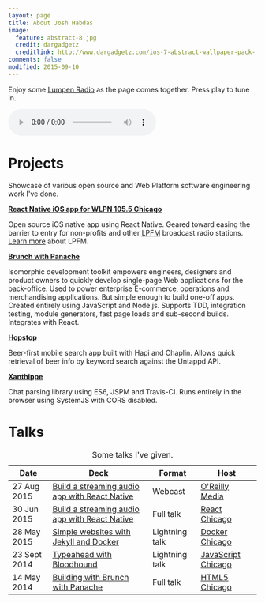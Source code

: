 ```yaml
---
layout: page
title: About Josh Habdas
image:
  feature: abstract-8.jpg
  credit: dargadgetz
  creditlink: http://www.dargadgetz.com/ios-7-abstract-wallpaper-pack-for-iphone-5-and-ipod-touch-retina/
comments: false
modified: 2015-09-10
---
```


Enjoy some <a href="http://lumpenradio.com/" target="_blank" rel="nofollow">Lumpen Radio</a> as the page comes together. Press play to tune in.

<audio src="http://stream.lumpen.fm:7416/;stream/1" preload="auto" controls></audio>

# Projects

Showcase of various open source and Web Platform software engineering work I've done.

**<a href="https://github.com/jhabdas/lumpen-radio" target="_blank">React Native iOS app for WLPN 105.5 Chicago</a>**

Open source iOS native app using React Native. Geared toward easing the barrier to entry for non-profits and other <abbr title="Low-Power FM">LPFM</abbr> broadcast radio stations. [Learn more](https://www.fcc.gov/encyclopedia/low-power-fm-broadcast-radio-stations-lpfm) about LPFM.

**<a href="https://github.com/trunkclub/brunch-with-panache" target="_blank">Brunch with Panache</a>**

Isomorphic development toolkit empowers engineers, designers and product owners to quickly develop single-page Web applications for the back-office. Used to power enterprise E-commerce, operations and merchandising applications. But simple enough to build one-off apps. Created entirely using JavaScript and Node.js. Supports TDD, integration testing, module generators, fast page loads and sub-second builds. Integrates with React.

**<a href="https://github.com/jhabdas/hopstop" target="_blank">Hopstop</a>**

Beer-first mobile search app built with Hapi and Chaplin. Allows quick retrieval of beer info by keyword search against the Untappd API.

**<a href="https://github.com/jhabdas/xanthippe" target="_blank">Xanthippe</a>**

Chat parsing library using ES6, JSPM and Travis-CI. Runs entirely in the browser using SystemJS with CORS disabled.

# Talks

<table>
  <caption>Some talks I've given.</caption>
  <thead>
    <tr>
      <th>Date</th>
      <th>Deck</th>
      <th>Format</th>
      <th>Host</th>
    </tr>
  </thead>
  <tbody>
    <tr>
      <td>
        <time datetime="2015-07-27">27 Aug 2015</time>
      </td>
      <td>
        <a href="http://slides.com/jhabdas/streaming-audio-react-native/" target="_blank">Build a streaming audio app with React Native</a>
      </td>
      <td>Webcast</td>
      <td>
        <a href="http://www.oreilly.com/pub/e/3483" target="_blank">O'Reilly Media</a>
      </td>
    </tr>
    <tr>
      <td>
        <time datetime="2015-06-30">30 Jun 2015</time>
      </td>
      <td>
        <a href="http://slides.com/jhabdas/streaming-audio-react-native/" target="_blank">Build a streaming audio app with React Native</a>
      </td>
      <td>Full talk</td>
      <td>
        <a href="http://www.meetup.com/React-Chicago/events/222510246/" target="_blank">React Chicago</a>
      </td>
    </tr>
    <tr>
      <td>
        <time datetime="2015-05-28">28 May 2015</time>
      </td>
      <td>
        <a href="http://slides.com/jhabdas/simple-websites-jekyll-docker/" target="_blank">Simple websites with Jekyll and Docker</a>
      </td>
      <td>Lightning talk</td>
      <td>
        <a href="http://www.meetup.com/Docker-Chicago/events/222157658/" target="_blank">Docker Chicago</a>
      </td>
    </tr>
    <tr>
      <td>
        <time datetime="2014-08-23">23 Sept 2014</time>
      </td>
      <td>
        <a href="https://slides.com/jhabdas/typeahead-with-bloodhound/" target="_blank">Typeahead with Bloodhound</a>
      </td>
      <td>Lightning talk</td>
      <td>
        <a href="http://www.meetup.com/js-chi/events/175330142/" target="_blank">JavaScript Chicago</a>
      </td>
    </tr>
    <tr>
      <td>
        <time datetime="2014-05-14">14 May 2014</time>
      </td>
      <td>
        <a href="https://speakerdeck.com/jhabdas/brunch-with-panache" target="_blank">Building with Brunch with Panache</a>
      </td>
      <td>Full talk</td>
      <td>
        <a href="http://www.meetup.com/chicago-html5/events/162640832/" target="_blank">HTML5 Chicago</a>
      </td>
    </tr>
  </tbody>
</table>
